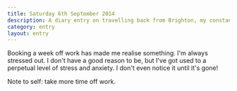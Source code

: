 ```yaml
---
title: Saturday 6th September 2014
description: A diary entry on travelling back from Brighton, my constant (stupid) stress levels, and the relief of having time off
category: entry
layout: entry
---
```


Booking a week off work has made me realise something. I'm always stressed out. I don't have a good reason to be, but I've got used to a perpetual level of stress and anxiety. I don't even notice it until it's gone!

Note to self: take more time off work.
